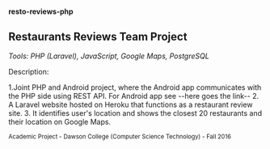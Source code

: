 #### resto-reviews-php
## Restaurants Reviews Team Project

_Tools: PHP (Laravel), JavaScript, Google Maps, PostgreSQL_

Description:

1.Joint PHP and Android project, where the Android app communicates with the PHP side using REST API. For Android app see --here goes the link--
2. A Laravel website hosted on Heroku that functions as a restaurant review site.
3. It identifies user's location and shows the closest 20 restaurants and their location on Google Maps.

<sub>Academic Project - Dawson College (Computer Science Technology) - Fall 2016</sub>
